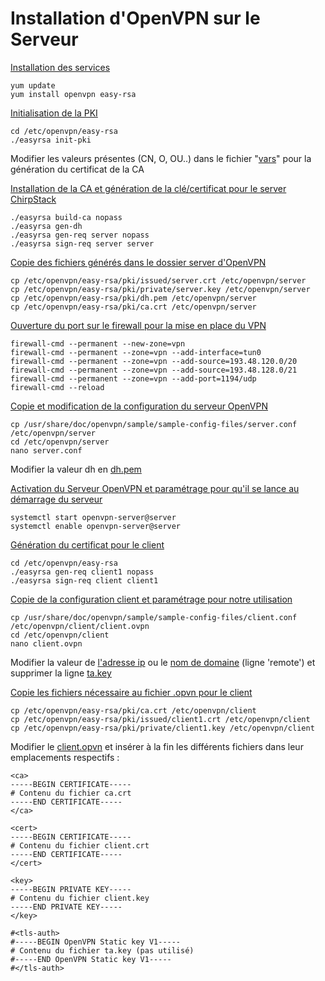 # Installation d'OpenVPN sur le Serveur
<ins>Installation des services</ins>
```
yum update
yum install openvpn easy-rsa
```

<ins>Initialisation de la PKI</ins>
```
cd /etc/openvpn/easy-rsa
./easyrsa init-pki
```

Modifier les valeurs présentes (CN, O, OU..) dans le fichier "<ins>vars</ins>" pour la génération du certificat de la CA

<ins>Installation de la CA et génération de la clé/certificat pour le server ChirpStack</ins>
```
./easyrsa build-ca nopass
./easyrsa gen-dh
./easyrsa gen-req server nopass
./easyrsa sign-req server server
```

<ins>Copie des fichiers générés dans le dossier server d'OpenVPN</ins>
```
cp /etc/openvpn/easy-rsa/pki/issued/server.crt /etc/openvpn/server
cp /etc/openvpn/easy-rsa/pki/private/server.key /etc/openvpn/server
cp /etc/openvpn/easy-rsa/pki/dh.pem /etc/openvpn/server
cp /etc/openvpn/easy-rsa/pki/ca.crt /etc/openvpn/server
```

<ins>Ouverture du port sur le firewall pour la mise en place du VPN</ins>
```
firewall-cmd --permanent --new-zone=vpn
firewall-cmd --permanent --zone=vpn --add-interface=tun0
firewall-cmd --permanent --zone=vpn --add-source=193.48.120.0/20
firewall-cmd --permanent --zone=vpn --add-source=193.48.128.0/21
firewall-cmd --permanent --zone=vpn --add-port=1194/udp
firewall-cmd --reload
```

<ins>Copie et modification de la configuration du serveur OpenVPN</ins>
```
cp /usr/share/doc/openvpn/sample/sample-config-files/server.conf /etc/openvpn/server
cd /etc/openvpn/server
nano server.conf
```

Modifier la valeur dh en <ins>dh.pem</ins>

<ins>Activation du Serveur OpenVPN et paramétrage pour qu'il se lance au démarrage du serveur</ins>
```
systemctl start openvpn-server@server
systemctl enable openvpn-server@server
```

<ins>Génération du certificat pour le client</ins>
```
cd /etc/openvpn/easy-rsa
./easyrsa gen-req client1 nopass
./easyrsa sign-req client client1
```

<ins>Copie de la configuration client et paramétrage pour notre utilisation</ins>
```
cp /usr/share/doc/openvpn/sample/sample-config-files/client.conf /etc/openvpn/client/client.ovpn
cd /etc/openvpn/client
nano client.ovpn
```

Modifier la valeur de <ins>l'adresse ip</ins> ou le <ins>nom de domaine</ins> (ligne 'remote') et supprimer la ligne <ins>ta.key</ins>

<ins>Copie les fichiers nécessaire au fichier .opvn pour le client</ins>
```
cp /etc/openvpn/easy-rsa/pki/ca.crt /etc/openvpn/client
cp /etc/openvpn/easy-rsa/pki/issued/client1.crt /etc/openvpn/client
cp /etc/openvpn/easy-rsa/pki/private/client1.key /etc/openvpn/client
```

Modifier le <ins>client.opvn</ins> et insérer à la fin les différents fichiers dans leur emplacements respectifs :
```
<ca>
-----BEGIN CERTIFICATE-----
# Contenu du fichier ca.crt
-----END CERTIFICATE-----
</ca>

<cert>
-----BEGIN CERTIFICATE-----
# Contenu du fichier client.crt
-----END CERTIFICATE-----
</cert>

<key>
-----BEGIN PRIVATE KEY-----
# Contenu du fichier client.key
-----END PRIVATE KEY-----
</key>

#<tls-auth>
#-----BEGIN OpenVPN Static key V1-----
# Contenu du fichier ta.key (pas utilisé)
#-----END OpenVPN Static key V1-----
#</tls-auth>
```
